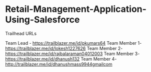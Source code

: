 # Retail-Management-Application-Using-Salesforce

Trailhead URLs

Team Lead    -  https://trailblazer.me/id/pkumars64
Team Member 1-  https://trailblazer.me/id/lokesh1227626
Team Member 2-  https://trailblazer.me/id/rajbalaraman04012003
Team Member 3-  https://trailblazer.me/id/dhanush132
Team Member 4-  http://trailblazer.me/id/dhanushmass9944gmailcom
